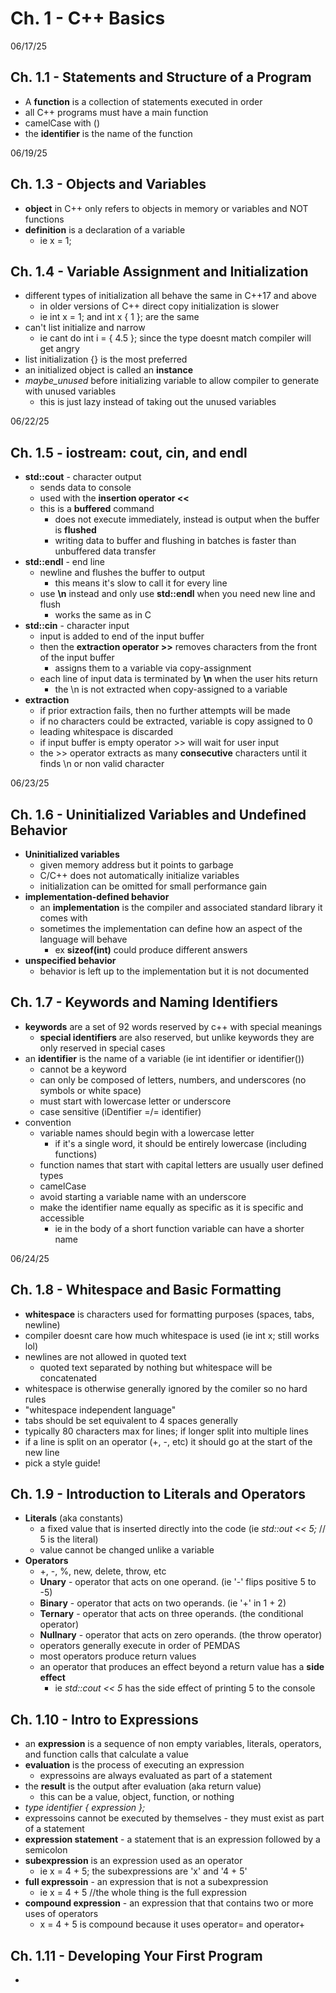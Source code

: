 # Ch. 1 - C++ Basics

06/17/25
## Ch. 1.1 - Statements and Structure of a Program
- A **function** is a collection of statements executed in order
- all C++ programs must have a main function
- camelCase with ()
- the **identifier** is the name of the function


06/19/25
## Ch. 1.3 - Objects and Variables
- **object** in C++ only refers to objects in memory or variables and NOT functions
- **definition** is a declaration of a variable
  - ie x = 1;


## Ch. 1.4 - Variable Assignment and Initialization
- different types of initialization all behave the same in C++17 and above
  - in older versions of C++ direct copy initialization is slower
  - ie int x = 1; and int x { 1 }; are the same
- can't list initialize and narrow
  - ie cant do int i = { 4.5 }; since the type doesnt match compiler will get angry
- list initialization {} is the most preferred
- an initialized object is called an **instance**
- *maybe_unused* before initializing variable to allow compiler to generate with unused variables
  - this is just lazy instead of taking out the unused variables


06/22/25
## Ch. 1.5 - iostream: cout, cin, and endl
- **std::cout** - character output
  - sends data to console
  - used with the **insertion operator <<**
  - this is a **buffered** command
    - does not execute immediately, instead is output when the buffer is **flushed**
    - writing data to buffer and flushing in batches is faster than unbuffered data transfer
- **std::endl** - end line
  - newline and flushes the buffer to output
    - this means it's slow to call it for every line
  - use **\n** instead and only use **std::endl** when you need new line and flush
    - works the same as in C
- **std::cin** - character input
  - input is added to end of the input buffer
  - then the **extraction operator >>** removes characters from the front of the input buffer
    - assigns them to a variable via copy-assignment
  - each line of input data is terminated by **\n** when the user hits return
    - the \n is not extracted when copy-assigned to a variable
- **extraction**
  - if prior extraction fails, then no further attempts will be made
  - if no characters could be extracted, variable is copy assigned to 0
  - leading whitespace is discarded
  - if input buffer is empty operator >> will wait for user input
  - the >> operator extracts as many **consecutive** characters until it finds \n or non valid character


06/23/25
## Ch. 1.6 - Uninitialized Variables and Undefined Behavior
- **Uninitialized variables**
  - given memory address but it points to garbage
  - C/C++ does not automatically initialize variables
  - initialization can be omitted for small performance gain
- **implementation-defined behavior**
  - an **implementation** is the compiler and associated standard library it comes with
  - sometimes the implementation can define how an aspect of the language will behave
    - ex **sizeof(int)** could produce different answers
- **unspecified behavior**
  - behavior is left up to the implementation but it is not documented


## Ch. 1.7 - Keywords and Naming Identifiers
- **keywords** are a set of 92 words reserved by c++ with special meanings
  - **special identifiers** are also reserved, but unlike keywords they are only reserved in special cases
- an **identifier** is the name of a variable (ie int identifier or identifier())
  - cannot be a keyword
  - can only be composed of letters, numbers, and underscores (no symbols or white space)
  - must start with lowercase letter or underscore
  - case sensitive (iDentifier =/= identifier)
- convention
  - variable names should begin with a lowercase letter
    - if it's a single word, it should be entirely lowercase (including functions)
  - function names that start with capital letters are usually user defined types
  - camelCase
  - avoid starting a variable name with an underscore
  - make the identifier name equally as specific as it is specific and accessible
    - ie in the body of a short function variable can have a shorter name


06/24/25
## Ch. 1.8 - Whitespace and Basic Formatting
- **whitespace** is characters used for formatting purposes (spaces, tabs, newline)
- compiler doesnt care how much whitespace is used (ie int     x; still works lol)
- newlines are not allowed in quoted text
  - quoted text separated by nothing but whitespace will be concatenated
- whitespace is otherwise generally ignored by the comiler so no hard rules
- "whitespace independent language"
- tabs should be set equivalent to 4 spaces generally
- typically 80 characters max for lines; if longer split into multiple lines
- if a line is split on an operator (+, -, etc) it should go at the start of the new line
- pick a style guide!


## Ch. 1.9 - Introduction to Literals and Operators
- **Literals** (aka constants)
  - a fixed value that is inserted directly into the code (ie *std::out << 5;* // 5 is the literal)
  - value cannot be changed unlike a variable
- **Operators**
  - +, -, %, new, delete, throw, etc
  - **Unary** - operator that acts on one operand. (ie '-' flips positive 5 to -5)
  - **Binary** - operator that acts on two operands. (ie '+' in 1 + 2)
  - **Ternary** - operator that acts on three operands. (the conditional operator)
  - **Nullnary** - operator that acts on zero operands. (the throw operator)
  - operators generally execute in order of PEMDAS
  - most operators produce return values
  - an operator that produces an effect beyond a return value has a **side effect**
    - ie *std::cout << 5* has the side effect of printing 5 to the console

## Ch. 1.10 - Intro to Expressions
- an **expression** is a sequence of non empty variables, literals, operators, and function calls
  that calculate a value
- **evaluation** is the process of executing an expression
  - expressoins are always evaluated as part of a statement
- the **result** is the output after evaluation (aka return value)
  - this can be a value, object, function, or nothing
- *type identifier { expression };*
- expressoins cannot be executed by themselves - they must exist as part of a statement
- **expression statement** - a statement that is an expression followed by a semicolon
- **subexpression** is an expression used as an operator
  - ie x = 4 + 5; the subexpressions are 'x' and '4 + 5'
- **full expressoin** - an expression that is not a subexpression
  - ie x = 4 + 5 //the whole thing is the full expression
- **compound expression** - an expression that that contains two or more uses of operators
  - x = 4 + 5 is compound because it uses operator= and operator+

## Ch. 1.11 - Developing Your First Program
- 
